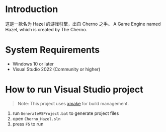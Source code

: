 # Introduction
这是一款名为 Hazel 的游戏引擎，出自 Cherno 之手。
A Game Engine named Hazel, which is created by The Cherno.

# System Requirements
- Windows 10 or later
- Visual Studio 2022 (Community or higher)

# How to run Visual Studio project
> Note: This project uses [xmake](https://github.com/xmake-io/xmake) for build management.
1. run `GenerateVSProject.bat` to generate project files
2. open `Cherno_Hazel.sln`
3. press `F5` to run
